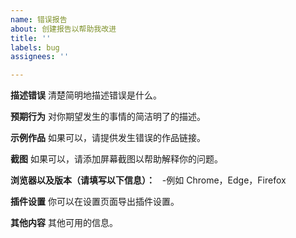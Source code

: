 ```yaml
---
name: 错误报告
about: 创建报告以帮助我改进
title: ''
labels: bug
assignees: ''

---
```


**描述错误**
清楚简明地描述错误是什么。

**预期行为**
对你期望发生的事情的简洁明了的描述。

**示例作品**
如果可以，请提供发生错误的作品链接。

**截图**
如果可以，请添加屏幕截图以帮助解释你的问题。

**浏览器以及版本（请填写以下信息）：**
  -例如 Chrome，Edge，Firefox

**插件设置**
你可以在设置页面导出插件设置。

**其他内容**
其他可用的信息。
